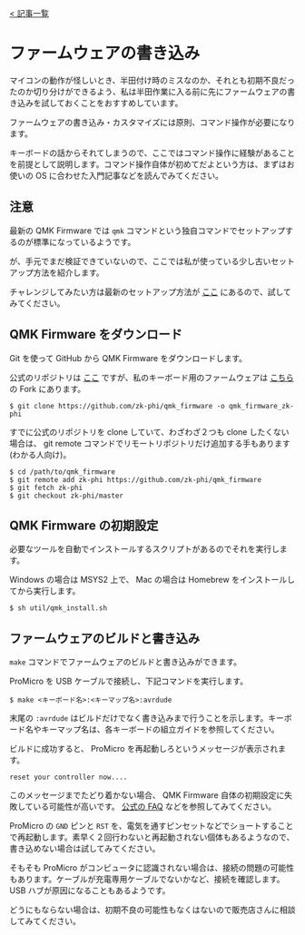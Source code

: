 [< 記事一覧](Readme.markdown)

# ファームウェアの書き込み

マイコンの動作が怪しいとき、半田付け時のミスなのか、それとも初期不良だったのか切り分けができるよう、私は半田作業に入る前に先にファームウェアの書き込みを試しておくことをおすすめしています。

ファームウェアの書き込み・カスタマイズには原則、コマンド操作が必要になります。

キーボードの話からそれてしまうので、ここではコマンド操作に経験があることを前提として説明します。コマンド操作自体が初めてだよという方は、まずはお使いの OS に合わせた入門記事などを読んでみてください。

## 注意

最新の QMK Firmware では `qmk` コマンドという独自コマンドでセットアップするのが標準になっているようです。

が、手元でまだ検証できていないので、ここでは私が使っている少し古いセットアップ方法を紹介します。

チャレンジしてみたい方は最新のセットアップ方法が [ここ](https://docs.qmk.fm/#/ja/newbs_getting_started) にあるので、試してみてください。

## QMK Firmware をダウンロード

Git を使って GitHub から QMK Firmware をダウンロードします。

公式のリポジトリは [ここ](https://github.com/qmk/qmk_firmware/) ですが、私のキーボード用のファームウェアは [こちら](https://github.com/zk-phi/qmk_firmware) の Fork にあります。

```terminal
$ git clone https://github.com/zk-phi/qmk_firmware -o qmk_firmware_zk-phi
```

すでに公式のリポジトリを clone していて、わざわざ２つも clone したくない場合は、 git remote コマンドでリモートリポジトリだけ追加する手もあります (わかる人向け)。

```terminal
$ cd /path/to/qmk_firmware
$ git remote add zk-phi https://github.com/zk-phi/qmk_firmware
$ git fetch zk-phi
$ git checkout zk-phi/master
```

## QMK Firmware の初期設定

必要なツールを自動でインストールするスクリプトがあるのでそれを実行します。

Windows の場合は MSYS2 上で、 Mac の場合は Homebrew をインストールしてから実行します。

```terminal
$ sh util/qmk_install.sh
```

## ファームウェアのビルドと書き込み

`make` コマンドでファームウェアのビルドと書き込みができます。

ProMicro を USB ケーブルで接続し、下記コマンドを実行します。

```terminal
$ make <キーボード名>:<キーマップ名>:avrdude
```

末尾の `:avrdude` はビルドだけでなく書き込みまで行うことを示します。キーボード名やキーマップ名は、各キーボードの組立ガイドを参照してください。

ビルドに成功すると、 ProMicro を再起動しろというメッセージが表示されます。

```terminal
reset your controller now....
```

このメッセージまでたどり着かない場合、 QMK Firmware 自体の初期設定に失敗している可能性が高いです。 [公式の FAQ](https://docs.qmk.fm/#/ja/faq_build) などを参照してみてください。

ProMicro の `GND` ピンと `RST` を、電気を通すピンセットなどでショートすることで再起動します。素早く２回行わないと再起動されない個体もあるようなので、書き込めない場合は試してみてください。

そもそも ProMicro がコンピュータに認識されない場合は、接続の問題の可能性もあります。ケーブルが充電専用ケーブルでないかなど、接続を確認します。 USB ハブが原因になることもあるようです。

どうにもならない場合は、初期不良の可能性もなくはないので販売店さんに相談してみてください。
